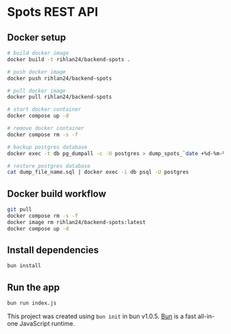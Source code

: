 # Spots REST API

## Docker setup

```bash
# build docker image
docker build -t rihlan24/backend-spots .
```

```bash
# push docker image
docker push rihlan24/backend-spots
```

```bash
# pull docker image
docker pull rihlan24/backend-spots
```

```bash
# start docker container
docker compose up -d
```

```bash
# remove docker container
docker compose rm -s -f
```

```bash
# backup postgres database
docker exec -t db pg_dumpall -c -U postgres > dump_spots_`date +%d-%m-%Y"_"%H_%M_%S`.sql
```

```bash
# restore postgres database
cat dump_file_name.sql | docker exec -i db psql -U postgres
```

## Docker build workflow

```bash
git pull
docker compose rm -s -f
docker image rm rihlan24/backend-spots:latest
docker compose up -d
```

## Install dependencies

```bash
bun install
```

## Run the app

```bash
bun run index.js
```

This project was created using `bun init` in bun v1.0.5. [Bun](https://bun.sh) is a fast all-in-one JavaScript runtime.
